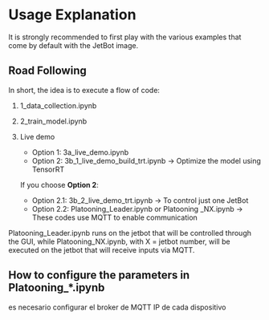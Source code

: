 # Usage Explanation

It is strongly recommended to first play with the various examples that come by default with the JetBot image.

## Road Following 

In short, the idea is to execute a flow of code:

1. 1_data_collection.ipynb

2. 2_train_model.ipynb

3. Live demo
   - Option 1: 3a_live_demo.ipynb 
   - Option 2: 3b_1_live_demo_build_trt.ipynb -> Optimize the model using TensorRT
   
   If you choose **Option 2**:
   - Option 2.1: 3b_2_live_demo_trt.ipynb -> To control just one JetBot
   - Option 2.2: Platooning_Leader.ipynb or Platooning _NX.ipynb -> These codes use MQTT to enable communication 

Platooning_Leader.ipynb runs on the jetbot that will be controlled through the GUI, while Platooning_NX.ipynb, with X = jetbot number, will be executed on the jetbot that will receive inputs via MQTT.

## How to configure the parameters in Platooning_*.ipynb

es necesario configurar el broker de MQTT
IP de cada dispositivo
